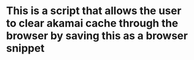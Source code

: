 # This is a script that allows the user to clear akamai cache through the browser by saving this as a browser snippet
